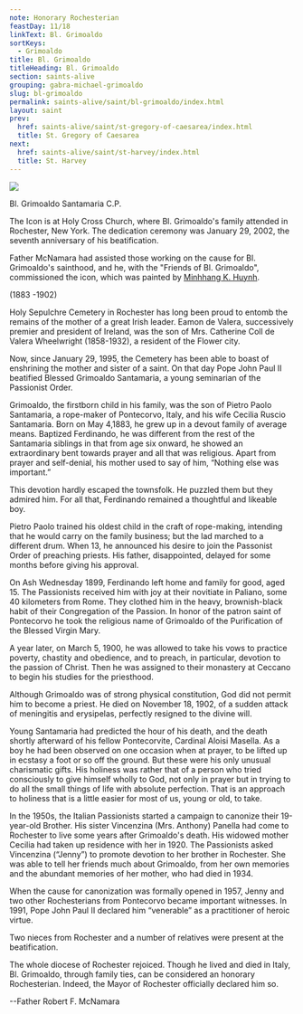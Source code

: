```yaml
---
note: Honorary Rochesterian
feastDay: 11/18
linkText: Bl. Grimoaldo
sortKeys:
  - Grimoaldo
title: Bl. Grimoaldo
titleHeading: Bl. Grimoaldo
section: saints-alive
grouping: gabra-michael-grimoaldo
slug: bl-grimoaldo
permalink: saints-alive/saint/bl-grimoaldo/index.html
layout: saint
prev:
  href: saints-alive/saint/st-gregory-of-caesarea/index.html
  title: St. Gregory of Caesarea
next:
  href: saints-alive/saint/st-harvey/index.html
  title: St. Harvey
---
```


<img src="/assets/images/Grimoaldo.jpg" class="saint-icon">

Bl. Grimoaldo Santamaria C.P.

The Icon is at Holy Cross Church, where Bl. Grimoaldo's family attended in Rochester, New York. The dedication ceremony was January 29, 2002, the seventh anniversary of his beatification.

Father McNamara had assisted those working on the cause for Bl. Grimoaldo's sainthood, and he, with the "Friends of Bl. Grimoaldo", commissioned the icon, which was painted by [Minhhang K. Huynh](https://web.archive.org/web/20110715022141/http://ourladyofnewhelfta.com/insidestudio/insideblessed.php).

(1883 -1902)

Holy Sepulchre Cemetery in Rochester has long been proud to entomb the remains of the mother of a great Irish leader. Eamon de Valera, successively premier and president of Ireland, was the son of Mrs. Catherine Coll de Valera Wheelwright (1858-1932), a resident of the Flower city.

Now, since January 29, 1995, the Cemetery has been able to boast of enshrining the mother and sister of a saint. On that day Pope John Paul II beatified Blessed Grimoaldo Santamaria, a young seminarian of the Passionist Order.

Grimoaldo, the firstborn child in his family, was the son of Pietro Paolo Santamaria, a rope-maker of Pontecorvo, Italy, and his wife Cecilia Ruscio Santamaria. Born on May 4,1883, he grew up in a devout family of average means. Baptized Ferdinando, he was different from the rest of the Santamaria siblings in that from age six onward, he showed an extraordinary bent towards prayer and all that was religious. Apart from prayer and self-denial, his mother used to say of him, “Nothing else was important.”

This devotion hardly escaped the townsfolk. He puzzled them but they admired him. For all that, Ferdinando remained a thoughtful and likeable boy.

Pietro Paolo trained his oldest child in the craft of rope-making, intending that he would carry on the family business; but the lad marched to a different drum. When 13, he announced his desire to join the Passonist Order of preaching priests. His father, disappointed, delayed for some months before giving his approval.

On Ash Wednesday 1899, Ferdinando left home and family for good, aged 15. The Passionists received him with joy at their novitiate in Paliano, some 40 kilometers from Rome. They clothed him in the heavy, brownish-black habit of their Congregation of the Passion. In honor of the patron saint of Pontecorvo he took the religious name of Grimoaldo of the Purification of the Blessed Virgin Mary.

A year later, on March 5, 1900, he was allowed to take his vows to practice poverty, chastity and obedience, and to preach, in particular, devotion to the passion of Christ. Then he was assigned to their monastery at Ceccano to begin his studies for the priesthood.

Although Grimoaldo was of strong physical constitution, God did not permit him to become a priest. He died on November 18, 1902, of a sudden attack of meningitis and erysipelas, perfectly resigned to the divine will.

Young Santamaria had predicted the hour of his death, and the death shortly afterward of his fellow Pontecorvite, Cardinal Aloisi Masella. As a boy he had been observed on one occasion when at prayer, to be lifted up in ecstasy a foot or so off the ground. But these were his only unusual charismatic gifts. His holiness was rather that of a person who tried consciously to give himself wholly to God, not only in prayer but in trying to do all the small things of life with absolute perfection. That is an approach to holiness that is a little easier for most of us, young or old, to take.

In the 1950s, the Italian Passionists started a campaign to canonize their 19-year-old Brother. His sister Vincenzina (Mrs. Anthony) Panella had come to Rochester to live some years after Grimoaldo's death. His widowed mother Cecilia had taken up residence with her in 1920. The Passionists asked Vincenzina (“Jenny”) to promote devotion to her brother in Rochester. She was able to tell her friends much about Grimoaldo, from her own memories and the abundant memories of her mother, who had died in 1934.

When the cause for canonization was formally opened in 1957, Jenny and two other Rochesterians from Pontecorvo became important witnesses. In 1991, Pope John Paul II declared him “venerable” as a practitioner of heroic virtue.

Two nieces from Rochester and a number of relatives were present at the beatification.

The whole diocese of Rochester rejoiced. Though he lived and died in Italy, Bl. Grimoaldo, through family ties, can be considered an honorary Rochesterian. Indeed, the Mayor of Rochester officially declared him so.

\--Father Robert F. McNamara